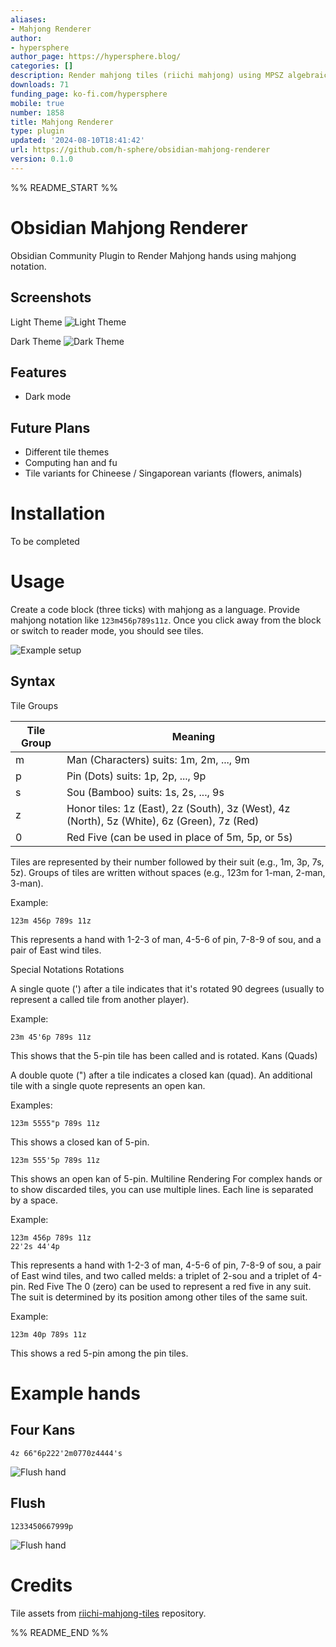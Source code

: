 ```yaml
---
aliases:
- Mahjong Renderer
author:
- hypersphere
author_page: https://hypersphere.blog/
categories: []
description: Render mahjong tiles (riichi mahjong) using MPSZ algebraic notation
downloads: 71
funding_page: ko-fi.com/hypersphere
mobile: true
number: 1858
title: Mahjong Renderer
type: plugin
updated: '2024-08-10T18:41:42'
url: https://github.com/h-sphere/obsidian-mahjong-renderer
version: 0.1.0
---
```


%% README_START %%

# Obsidian Mahjong Renderer

Obsidian Community Plugin to Render Mahjong hands using mahjong notation.

## Screenshots
Light Theme
![Light Theme](https://raw.githubusercontent.com/h-sphere/obsidian-mahjong-renderer/HEAD/.readme/light.png)

Dark Theme
![Dark Theme](https://raw.githubusercontent.com/h-sphere/obsidian-mahjong-renderer/HEAD/.readme/dark.png)

## Features
- Dark mode

## Future Plans
- Different tile themes
- Computing han and fu
- Tile variants for Chineese / Singaporean variants (flowers, animals)

# Installation
To be completed

# Usage

Create a code block (three ticks) with mahjong as a language.
Provide mahjong notation like `123m456p789s11z`.
Once you click away from the block or switch to reader mode, you should see tiles.

![Example setup](https://raw.githubusercontent.com/h-sphere/obsidian-mahjong-renderer/HEAD/.readme/example.png)

## Syntax
Tile Groups


| Tile Group | Meaning                                       |
|------------|-----------------------------------------------|
| m          | Man (Characters) suits: 1m, 2m, ..., 9m       |
| p          | Pin (Dots) suits: 1p, 2p, ..., 9p             |
| s          | Sou (Bamboo) suits: 1s, 2s, ..., 9s           |
| z          | Honor tiles: 1z (East), 2z (South), 3z (West), 4z (North), 5z (White), 6z (Green), 7z (Red) |
| 0          | Red Five (can be used in place of 5m, 5p, or 5s) |

Tiles are represented by their number followed by their suit (e.g., 1m, 3p, 7s, 5z).
Groups of tiles are written without spaces (e.g., 123m for 1-man, 2-man, 3-man).

Example:
```mahjong
123m 456p 789s 11z
```
This represents a hand with 1-2-3 of man, 4-5-6 of pin, 7-8-9 of sou, and a pair of East wind tiles.

Special Notations
Rotations

A single quote (') after a tile indicates that it's rotated 90 degrees (usually to represent a called tile from another player).

Example:
```mahjong
23m 45'6p 789s 11z
```

This shows that the 5-pin tile has been called and is rotated.
Kans (Quads)

A double quote (") after a tile indicates a closed kan (quad).
An additional tile with a single quote represents an open kan.

Examples:
```mahjong
123m 5555"p 789s 11z
```

This shows a closed kan of 5-pin.
```mahjong
123m 555'5p 789s 11z
```

This shows an open kan of 5-pin.
Multiline Rendering
For complex hands or to show discarded tiles, you can use multiple lines. Each line is separated by a space.

Example:

```mahjong
123m 456p 789s 11z
22'2s 44'4p
```

This represents a hand with 1-2-3 of man, 4-5-6 of pin, 7-8-9 of sou, a pair of East wind tiles, and two called melds: a triplet of 2-sou and a triplet of 4-pin.
Red Five
The 0 (zero) can be used to represent a red five in any suit. The suit is determined by its position among other tiles of the same suit.

Example:

```mahjong
123m 40p 789s 11z
```
This shows a red 5-pin among the pin tiles.


# Example hands

## Four Kans

```mahjong
4z 66"6p222'2m0770z4444's
```

![Flush hand](https://raw.githubusercontent.com/h-sphere/obsidian-mahjong-renderer/HEAD/.readme/fourkans.png)


## Flush
```mahjong
1233450667999p
```

![Flush hand](https://raw.githubusercontent.com/h-sphere/obsidian-mahjong-renderer/HEAD/.readme/flush.png)

# Credits
Tile assets from [riichi-mahjong-tiles](https://github.com/FluffyStuff/riichi-mahjong-tiles) repository.


%% README_END %%